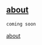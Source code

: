 ## [about](https://abradaric.me/about)

```markdown
coming soon
```
[about](https://abradaric.me/about)
